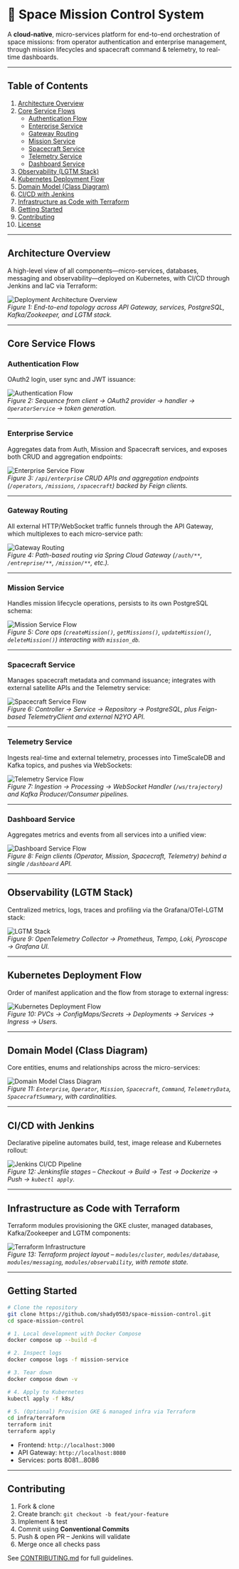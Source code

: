 # 🌌 Space Mission Control System

A **cloud-native**, micro-services platform for end-to-end orchestration of space missions: from operator authentication and enterprise management, through mission lifecycles and spacecraft command & telemetry, to real-time dashboards.  

---

## Table of Contents

1. [Architecture Overview](#architecture-overview)  
2. [Core Service Flows](#core-service-flows)  
   - [Authentication Flow](#authentication-flow)  
   - [Enterprise Service](#enterprise-service)  
   - [Gateway Routing](#gateway-routing)  
   - [Mission Service](#mission-service)  
   - [Spacecraft Service](#spacecraft-service)  
   - [Telemetry Service](#telemetry-service)  
   - [Dashboard Service](#dashboard-service)  
3. [Observability (LGTM Stack)](#observability-lgtm-stack)  
4. [Kubernetes Deployment Flow](#kubernetes-deployment-flow)  
5. [Domain Model (Class Diagram)](#domain-model-class-diagram)  
6. [CI/CD with Jenkins](#cicd-with-jenkins)  
7. [Infrastructure as Code with Terraform](#infrastructure-as-code-with-terraform)  
8. [Getting Started](#getting-started)  
9. [Contributing](#contributing)  
10. [License](#license)  

---

## Architecture Overview

A high-level view of all components—micro-services, databases, messaging and observability—deployed on Kubernetes, with CI/CD through Jenkins and IaC via Terraform:

![Deployment Architecture Overview](deployment_architecture_overview.png)  
*Figure 1: End-to-end topology across API Gateway, services, PostgreSQL, Kafka/Zookeeper, and LGTM stack.*

---

## Core Service Flows

### Authentication Flow

OAuth2 login, user sync and JWT issuance:

![Authentication Flow](auth_flow.png)  
*Figure 2: Sequence from client → OAuth2 provider → handler → `OperatorService` → token generation.*

---

### Enterprise Service

Aggregates data from Auth, Mission and Spacecraft services, and exposes both CRUD and aggregation endpoints:

![Enterprise Service Flow](entreprise_service.png)  
*Figure 3: `/api/enterprise` CRUD APIs and aggregation endpoints (`/operators`, `/missions`, `/spacecraft`) backed by Feign clients.*

---

### Gateway Routing

All external HTTP/WebSocket traffic funnels through the API Gateway, which multiplexes to each micro-service path:

![Gateway Routing](gateway_service.png)  
*Figure 4: Path-based routing via Spring Cloud Gateway (`/auth/**`, `/entreprise/**`, `/mission/**`, etc.).*

---

### Mission Service

Handles mission lifecycle operations, persists to its own PostgreSQL schema:

![Mission Service Flow](mission_service_flow.png)  
*Figure 5: Core ops (`createMission()`, `getMissions()`, `updateMission()`, `deleteMission()`) interacting with `mission_db`.*

---

### Spacecraft Service

Manages spacecraft metadata and command issuance; integrates with external satellite APIs and the Telemetry service:

![Spacecraft Service Flow](spacecraft_service.png)  
*Figure 6: Controller → Service → Repository → PostgreSQL, plus Feign-based TelemetryClient and external N2YO API.*

---

### Telemetry Service

Ingests real-time and external telemetry, processes into TimeScaleDB and Kafka topics, and pushes via WebSockets:

![Telemetry Service Flow](telemetry_service.png)  
*Figure 7: Ingestion → Processing → WebSocket Handler (`/ws/trajectory`) and Kafka Producer/Consumer pipelines.*

---

### Dashboard Service

Aggregates metrics and events from all services into a unified view:

![Dashboard Service Flow](dashboard_service.png)  
*Figure 8: Feign clients (Operator, Mission, Spacecraft, Telemetry) behind a single `/dashboard` API.*

---

## Observability (LGTM Stack)

Centralized metrics, logs, traces and profiling via the Grafana/OTel-LGTM stack:

![LGTM Stack](LGTM.jpeg)  
*Figure 9: OpenTelemetry Collector → Prometheus, Tempo, Loki, Pyroscope → Grafana UI.*

---

## Kubernetes Deployment Flow

Order of manifest application and the flow from storage to external ingress:

![Kubernetes Deployment Flow](kubernetes_Deployment_Architecture.png)  
*Figure 10: PVCs → ConfigMaps/Secrets → Deployments → Services → Ingress → Users.*

---

## Domain Model (Class Diagram)

Core entities, enums and relationships across the micro-services:

![Domain Model Class Diagram](DIAGRAMME_de_classe.png)  
*Figure 11: `Enterprise`, `Operator`, `Mission`, `Spacecraft`, `Command`, `TelemetryData`, `SpacecraftSummary`, with cardinalities.*

---

## CI/CD with Jenkins

Declarative pipeline automates build, test, image release and Kubernetes rollout:

![Jenkins CI/CD Pipeline](jenkins_pipeline.png)  
*Figure 12: Jenkinsfile stages – Checkout → Build → Test → Dockerize → Push → `kubectl apply`.*

---

## Infrastructure as Code with Terraform

Terraform modules provisioning the GKE cluster, managed databases, Kafka/Zookeeper and LGTM components:

![Terraform Infrastructure](terraform_structure.png)  
*Figure 13: Terraform project layout – `modules/cluster`, `modules/database`, `modules/messaging`, `modules/observability`, with remote state.*

---

## Getting Started

```bash
# Clone the repository
git clone https://github.com/shady0503/space-mission-control.git
cd space-mission-control

# 1. Local development with Docker Compose
docker compose up --build -d

# 2. Inspect logs
docker compose logs -f mission-service

# 3. Tear down
docker compose down -v

# 4. Apply to Kubernetes
kubectl apply -f k8s/

# 5. (Optional) Provision GKE & managed infra via Terraform
cd infra/terraform
terraform init
terraform apply
```

- Frontend:  `http://localhost:3000`  
- API Gateway: `http://localhost:8080`  
- Services:    ports 8081…8086  

---

## Contributing

1. Fork & clone  
2. Create branch: `git checkout -b feat/your-feature`  
3. Implement & test  
4. Commit using **Conventional Commits**  
5. Push & open PR – Jenkins will validate  
6. Merge once all checks pass  

See [CONTRIBUTING.md](CONTRIBUTING.md) for full guidelines.


